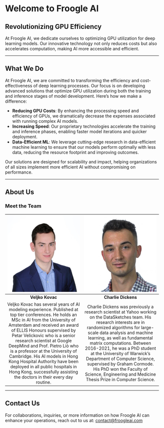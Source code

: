 # Welcome to Froogle AI

## Revolutionizing GPU Efficiency

At Froogle AI, we dedicate ourselves to optimizing GPU utilization for deep learning models. Our innovative technology not only reduces costs but also accelerates computation, making AI more accessible and efficient.

---

## What We Do

At Froogle AI, we are committed to transforming the efficiency and cost-effectiveness of deep learning processes. Our focus is on developing advanced solutions that optimize GPU utilization during both the training and inference stages of model development. Here’s how we make a difference:

- **Reducing GPU Costs**: By enhancing the processing speed and efficiency of GPUs, we dramatically decrease the expenses associated with running complex AI models.
- **Increasing Speed**: Our proprietary technologies accelerate the training and inference phases, enabling faster model iterations and quicker deployment.
- **Data-Efficient ML**: We leverage cutting-edge research in data-efficient machine learning to ensure that our models perform optimally with less data, reducing the resource footprint and improving outcomes.

Our solutions are designed for scalability and impact, helping organizations of all sizes implement more efficient AI without compromising on performance.

---

## About Us

### Meet the Team
| <img src="/veljko_portrait.jpeg" width="250" height="250" alt="Veljko Kovac"> | <img src="/charlie_portrait.jpeg" width="250" height="250" alt="Charlie Dickens"> |
|:--:|:--:|
| **Veljko Kovac** | **Charlie Dickens** |
| Veljko Kovac has several years of AI modeling experience. Published at top tier conferences. He holds an MSc in AI from the University of Amsterdam and received an award of ELLIS Honours supervised by Petar Velickovic who is a senior research scientist at Google DeepMind and Prof. Pietro Liò who is a professor at the University of Cambridge. His AI models in Hong Kong Hospital Authority have been deployed in all public hospitals in Hong Kong, successfully assisting the doctors in their every day routine. | Charlie Dickens was previously a research scientist at Yahoo working on the DataSketches team. His research interests are in randomized algorithms for large-scale data analysis and machine learning, as well as fundamental matrix computations. Between 2016-2021, he was a PhD student at the University of Warwick’s Department of Computer Science, supervised by Graham Cormode. His PhD won the Faculty of Science, Engineering and Medicine Thesis Prize in Computer Science. |
---

## Contact Us

For collaborations, inquiries, or more information on how Froogle AI can enhance your operations, reach out to us at:
[contact@froogleai.com](mailto:froogleai24@gmail.com)
